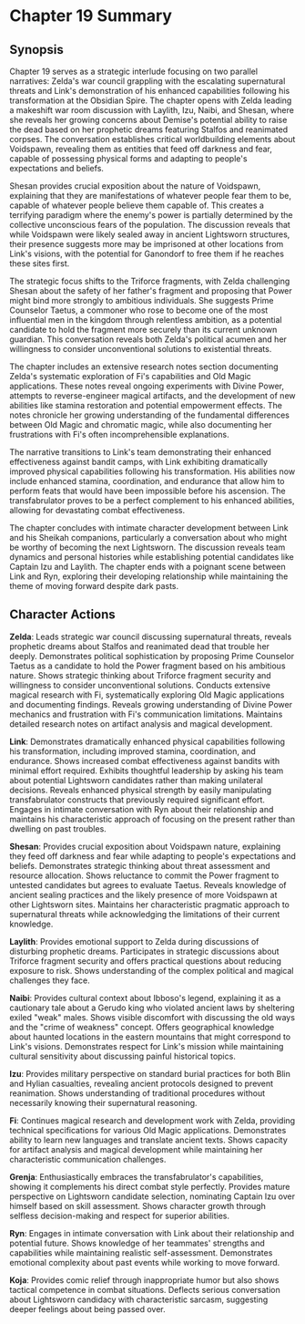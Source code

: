 # Chapter 19 Summary

## Synopsis

Chapter 19 serves as a strategic interlude focusing on two parallel narratives: Zelda's war council grappling with the escalating supernatural threats and Link's demonstration of his enhanced capabilities following his transformation at the Obsidian Spire. The chapter opens with Zelda leading a makeshift war room discussion with Laylith, Izu, Naibi, and Shesan, where she reveals her growing concerns about Demise's potential ability to raise the dead based on her prophetic dreams featuring Stalfos and reanimated corpses. The conversation establishes critical worldbuilding elements about Voidspawn, revealing them as entities that feed off darkness and fear, capable of possessing physical forms and adapting to people's expectations and beliefs.

Shesan provides crucial exposition about the nature of Voidspawn, explaining that they are manifestations of whatever people fear them to be, capable of whatever people believe them capable of. This creates a terrifying paradigm where the enemy's power is partially determined by the collective unconscious fears of the population. The discussion reveals that while Voidspawn were likely sealed away in ancient Lightsworn structures, their presence suggests more may be imprisoned at other locations from Link's visions, with the potential for Ganondorf to free them if he reaches these sites first.

The strategic focus shifts to the Triforce fragments, with Zelda challenging Shesan about the safety of her father's fragment and proposing that Power might bind more strongly to ambitious individuals. She suggests Prime Counselor Taetus, a commoner who rose to become one of the most influential men in the kingdom through relentless ambition, as a potential candidate to hold the fragment more securely than its current unknown guardian. This conversation reveals both Zelda's political acumen and her willingness to consider unconventional solutions to existential threats.

The chapter includes an extensive research notes section documenting Zelda's systematic exploration of Fi's capabilities and Old Magic applications. These notes reveal ongoing experiments with Divine Power, attempts to reverse-engineer magical artifacts, and the development of new abilities like stamina restoration and potential empowerment effects. The notes chronicle her growing understanding of the fundamental differences between Old Magic and chromatic magic, while also documenting her frustrations with Fi's often incomprehensible explanations.

The narrative transitions to Link's team demonstrating their enhanced effectiveness against bandit camps, with Link exhibiting dramatically improved physical capabilities following his transformation. His abilities now include enhanced stamina, coordination, and endurance that allow him to perform feats that would have been impossible before his ascension. The transfabrulator proves to be a perfect complement to his enhanced abilities, allowing for devastating combat effectiveness.

The chapter concludes with intimate character development between Link and his Sheikah companions, particularly a conversation about who might be worthy of becoming the next Lightsworn. The discussion reveals team dynamics and personal histories while establishing potential candidates like Captain Izu and Laylith. The chapter ends with a poignant scene between Link and Ryn, exploring their developing relationship while maintaining the theme of moving forward despite dark pasts.

## Character Actions

**Zelda**: Leads strategic war council discussing supernatural threats, reveals prophetic dreams about Stalfos and reanimated dead that trouble her deeply. Demonstrates political sophistication by proposing Prime Counselor Taetus as a candidate to hold the Power fragment based on his ambitious nature. Shows strategic thinking about Triforce fragment security and willingness to consider unconventional solutions. Conducts extensive magical research with Fi, systematically exploring Old Magic applications and documenting findings. Reveals growing understanding of Divine Power mechanics and frustration with Fi's communication limitations. Maintains detailed research notes on artifact analysis and magical development.

**Link**: Demonstrates dramatically enhanced physical capabilities following his transformation, including improved stamina, coordination, and endurance. Shows increased combat effectiveness against bandits with minimal effort required. Exhibits thoughtful leadership by asking his team about potential Lightsworn candidates rather than making unilateral decisions. Reveals enhanced physical strength by easily manipulating transfabrulator constructs that previously required significant effort. Engages in intimate conversation with Ryn about their relationship and maintains his characteristic approach of focusing on the present rather than dwelling on past troubles.

**Shesan**: Provides crucial exposition about Voidspawn nature, explaining they feed off darkness and fear while adapting to people's expectations and beliefs. Demonstrates strategic thinking about threat assessment and resource allocation. Shows reluctance to commit the Power fragment to untested candidates but agrees to evaluate Taetus. Reveals knowledge of ancient sealing practices and the likely presence of more Voidspawn at other Lightsworn sites. Maintains her characteristic pragmatic approach to supernatural threats while acknowledging the limitations of their current knowledge.

**Laylith**: Provides emotional support to Zelda during discussions of disturbing prophetic dreams. Participates in strategic discussions about Triforce fragment security and offers practical questions about reducing exposure to risk. Shows understanding of the complex political and magical challenges they face.

**Naibi**: Provides cultural context about Ibboso's legend, explaining it as a cautionary tale about a Gerudo king who violated ancient laws by sheltering exiled "weak" males. Shows visible discomfort with discussing the old ways and the "crime of weakness" concept. Offers geographical knowledge about haunted locations in the eastern mountains that might correspond to Link's visions. Demonstrates respect for Link's mission while maintaining cultural sensitivity about discussing painful historical topics.

**Izu**: Provides military perspective on standard burial practices for both Blin and Hylian casualties, revealing ancient protocols designed to prevent reanimation. Shows understanding of traditional procedures without necessarily knowing their supernatural reasoning.

**Fi**: Continues magical research and development work with Zelda, providing technical specifications for various Old Magic applications. Demonstrates ability to learn new languages and translate ancient texts. Shows capacity for artifact analysis and magical development while maintaining her characteristic communication challenges.

**Grenja**: Enthusiastically embraces the transfabrulator's capabilities, showing it complements his direct combat style perfectly. Provides mature perspective on Lightsworn candidate selection, nominating Captain Izu over himself based on skill assessment. Shows character growth through selfless decision-making and respect for superior abilities.

**Ryn**: Engages in intimate conversation with Link about their relationship and potential future. Shows knowledge of her teammates' strengths and capabilities while maintaining realistic self-assessment. Demonstrates emotional complexity about past events while working to move forward.

**Koja**: Provides comic relief through inappropriate humor but also shows tactical competence in combat situations. Deflects serious conversation about Lightsworn candidacy with characteristic sarcasm, suggesting deeper feelings about being passed over.
